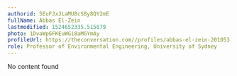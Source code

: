 ```yaml
---
authorid: 5EuFJxJLaMU8cS8y8QY2mE
fullName: Abbas El-Zein
lastmodified: 1524652335.515879
photo: 1DvaWpGFKEuWGi8aMGYmAy
profileUrl: https://theconversation.com//profiles/abbas-el-zein-201053
role: Professor of Environmental Engineering, University of Sydney
---
```

No content found
